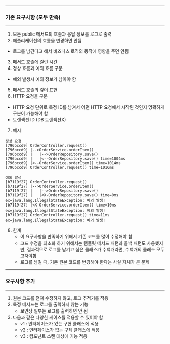 -----
### 기존 요구사항 (모두 만족)
-----
1. 모든 public 메서드의 호출과 응답 정보를 로그로 출력 
2. 애플리케이션의 흐름을 변경하면 안됨
  - 로그를 남긴다고 해서 비즈니스 로직의 동작에 영향을 주면 안됨 
3. 메서드 호출에 걸린 시간
4. 정상 흐름과 예외 흐름 구분
  - 예외 발생시 예외 정보가 남아야 함 
5. 메서드 호출의 깊이 표현
6. HTTP 요청을 구분
  - HTTP 요청 단위로 특정 ID를 남겨서 어떤 HTTP 요청에서 시작된 것인지 명확하게 구분이 가능해야 함 
  - 트랜잭션 ID (DB 트랜잭션X)

7. 예시
```
정상 요청
[796bccd9] OrderController.request() 
[796bccd9] |-->OrderService.orderItem() 
[796bccd9] |   |-->OrderRepository.save()
[796bccd9] |   |<--OrderRepository.save() time=1004ms 
[796bccd9] |<--OrderService.orderItem() time=1014ms 
[796bccd9] OrderController.request() time=1016ms

예외 발생
[b7119f27] OrderController.request()
[b7119f27] |-->OrderService.orderItem() 
[b7119f27] |   |-->OrderRepository.save()
[b7119f27] |   |<X-OrderRepository.save() time=0ms ex=java.lang.IllegalStateException: 예외 발생!
[b7119f27] |<X-OrderService.orderItem() time=10ms ex=java.lang.IllegalStateException: 예외 발생!
[b7119f27] OrderController.request() time=11ms ex=java.lang.IllegalStateException: 예외 발생!
```

8. 한계
   - 이 요구사항을 만족하기 위해서 기존 코드를 많이 수정해야 함
   - 코드 수정을 최소화 하기 위해서는 템플릿 메서드 패턴과 콜백 패턴도 사용했지만, 결과적으로 로그를 남기고 싶은 클래스가 수백개라면, 수백개의 클래스 모두 고쳐야함
   - 로그를 남길 때, 기존 원본 코드를 변경해야 한다는 사실 자체가 큰 문제

-----
### 요구사항 추가
-----
1. 원본 코드를 전혀 수정하지 않고, 로그 추적기를 적용
2. 특정 메서드는 로그를 출력하지 않는 기능
   - 보안상 일부는 로그를 출력하면 안 됨
3. 다음과 같은 다양한 케이스를 적용할 수 있어야 함
   - v1 : 인터페이스가 있는 구현 클래스에 적용
   - v2 : 인터페이스가 없는 구체 클래스에 적용
   - v3 : 컴포넌트 스캔 대상에 기능 적용
